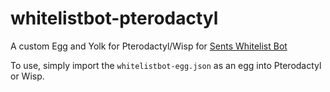 # whitelistbot-pterodactyl
A custom Egg and Yolk for Pterodactyl/Wisp for [Sents Whitelist Bot](https://github.com/SentsSquadBots/sentswhitelistbot)

To use, simply import the `whitelistbot-egg.json` as an egg into Pterodactyl or Wisp.

